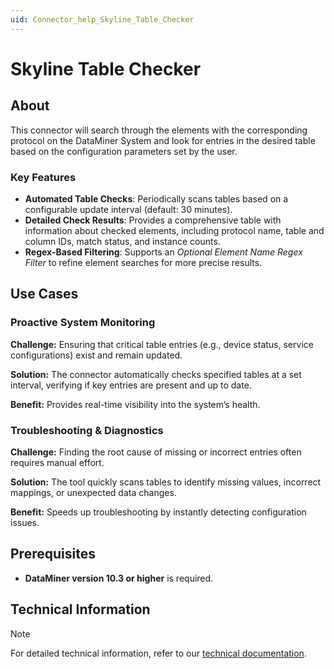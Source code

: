 ```yaml
---
uid: Connector_help_Skyline_Table_Checker
---
```


# Skyline Table Checker

## About

This connector will search through the elements with the corresponding protocol on the DataMiner System and look for entries in the desired table based on the configuration parameters set by the user.

### Key Features

- **Automated Table Checks**: Periodically scans tables based on a configurable update interval (default: 30 minutes).
- **Detailed Check Results**: Provides a comprehensive table with information about checked elements, including protocol name, table and column IDs, match status, and instance counts.
- **Regex-Based Filtering**: Supports an *Optional Element Name Regex Filter* to refine element searches for more precise results.

## Use Cases

### Proactive System Monitoring

**Challenge:** Ensuring that critical table entries (e.g., device status, service configurations) exist and remain updated.

**Solution:** The connector automatically checks specified tables at a set interval, verifying if key entries are present and up to date.

**Benefit:** Provides real-time visibility into the system’s health.

### Troubleshooting & Diagnostics

**Challenge:** Finding the root cause of missing or incorrect entries often requires manual effort.

**Solution:** The tool quickly scans tables to identify missing values, incorrect mappings, or unexpected data changes.

**Benefit:** Speeds up troubleshooting by instantly detecting configuration issues.

## Prerequisites

- **DataMiner version 10.3 or higher** is required.

## Technical Information

> [!NOTE]
> For detailed technical information, refer to our [technical documentation](xref:Connector_help_Skyline_Table_Checker_Technical).